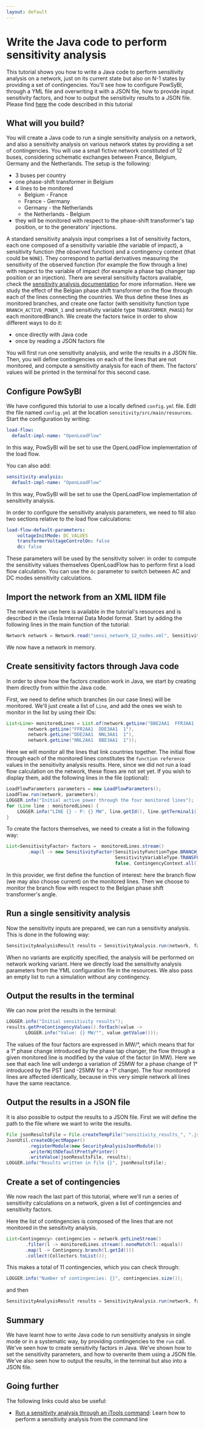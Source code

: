 ```yaml
---
layout: default
---
```


# Write the Java code to perform sensitivity analysis
This tutorial shows you how to write a Java code to perform sensitivity analysis on a network, just on its current state but also on N-1 states by providing a set of contingencies. You'll see how to configure PowSyBl, through a YML file and overwriting it with a JSON file, how to provide input sensitivity factors, and how to output the sensitivity results to a JSON file. Please find [here](https://github.com/powsybl/powsybl-tutorials/tree/main/sensitivity) the code described in this tutorial

## What will you build?
You will create a Java code to run a single sensitivity analysis on a network, and also a sensitivity analysis on various network states by providing a set of contingencies. You will use a small fictive network constituted of 12 buses, considering schematic exchanges between France, Belgium, Germany and the Netherlands. The setup is the following:
- 3 buses per country
- one phase-shift transformer in Belgium
- 4 lines to be monitored
  - Belgium - France
  - France - Germany
  - Germany - the Netherlands
  - the Netherlands - Belgium
- they will be monitored with respect to the phase-shift transformer's tap position, or to the generators' injections.

A standard sensitivity analysis input comprises a list of sensitivity factors, each one composed of a sensitivity variable (the variable of impact), a sensitivity function (the observed function) and a contingency context (that could be `NONE`). They correspond to partial derivatives measuring the sensitivity of the observed function (for example the flow through a line) with respect to the variable of impact (for example a phase tap changer tap position or an injection). There are several sensitivity factors available, check the [sensitivity analysis documentation](/pages/documentation/simulation/sensitivity/index.html#sensitivity-factors) for more information. Here we study the effect of the Belgian phase shift transformer on the flow through each of the lines connecting the countries. We thus define these lines as monitored branches, and create one factor (with sensitivity function type `BRANCH_ACTIVE_POWER_1` and sensitivity variable type `TRANSFORMER_PHASE`) for each monitoredBranch. We create the factors twice in order to show different ways to do it:
- once directly with Java code
- once by reading a JSON factors file

You will first run one sensitivity analysis, and write the results in a JSON file. Then, you will define contingencies on each of the lines that are not monitored, and compute a sensitivity analysis for each of them. The factors' values will be printed in the terminal for this second case.

## Configure PowSyBl
We have configured this tutorial to use a locally defined `config.yml` file.
Edit the file named `config.yml` at the location `sensitivity/src/main/resources`.
Start the configuration by writing:
```yaml
load-flow:
  default-impl-name: "OpenLoadFlow"
```
In this way, PowSyBl will be set to use the OpenLoadFlow implementation of the load flow.

You can also add:
```yaml
sensitivity-analysis:
  default-impl-name: "OpenLoadFlow"
```
In this way, PowSyBl will be set to use the OpenLoadFlow implementation of sensitivity analysis.

In order to configure the sensitivity analysis parameters, we need to fill also two sections relative 
to the load flow calculations:
```yaml
load-flow-default-parameters:
    voltageInitMode: DC_VALUES
    transformerVoltageControlOn: false
    dc: false    
```

These parameters will be used by the sensitivity solver: in order to compute the sensitivity values themselves OpenLoadFlow has to perform first a load flow calculation. You can use the `dc` parameter to switch between AC and DC modes sensitivity calculations.

## Import the network from an XML IIDM file

The network we use here is available in the tutorial's resources and is described in the iTesla Internal Data Model format. Start by adding the following lines in the main function of the tutorial:
```java
Network network = Network.read("sensi_network_12_nodes.xml", SensitivityTutorial.class.getResourceAsStream("/sensi_network_12_nodes.xml"));
```
We now have a network in memory.

## Create sensitivity factors through Java code

In order to show how the factors creation work in Java, we start by creating them directly from within the Java code.

First, we need to define which branches (in our case lines) will be monitored. We'll just create a list of `Line`,
and add the ones we wish to monitor in the list by using their IDs:
```java
List<Line> monitoredLines = List.of(network.getLine("BBE2AA1  FFR3AA1  1"),
        network.getLine("FFR2AA1  DDE3AA1  1"),
        network.getLine("DDE2AA1  NNL3AA1  1"),
        network.getLine("NNL2AA1  BBE3AA1  1"));
```
Here we will monitor all the lines that link countries together. The initial flow through each of the monitored lines constitutes the `function reference` values in the sensitivity analysis results. Here, since we did not run a load flow calculation on the network, these flows are not set yet. If you wish to display them, add the following lines in the file (optional):
```java
LoadFlowParameters parameters = new LoadFlowParameters();
LoadFlow.run(network, parameters);
LOGGER.info("Initial active power through the four monitored lines");
for (Line line : monitoredLines) {
    LOGGER.info("LINE {} - P: {} MW", line.getId(), line.getTerminal1().getP());
}
```

To create the factors themselves, we need to create a list in the following way:
```java
List<SensitivityFactor> factors =  monitoredLines.stream()
        .map(l -> new SensitivityFactor(SensitivityFunctionType.BRANCH_ACTIVE_POWER_1, l.getId(),
                                        SensitivityVariableType.TRANSFORMER_PHASE, "BBE2AA1  BBE3AA1  1",
                                        false, ContingencyContext.all())).collect(Collectors.toList());
```
In this provider, we first define the function of interest: here the branch flow (we may also choose current) on the monitored lines. Then we choose to monitor the branch flow with respect to the Belgian phase shift transformer's angle.

## Run a single sensitivity analysis

Now the sensitivity inputs are prepared, we can run a sensitivity analysis. This is done in the following way:
```java
SensitivityAnalysisResult results = SensitivityAnalysis.run(network, factors, Collections.emptyList());;
```
When no variants are explicitly specified, the analysis will be performed on network working variant. Here we directly load the sensitivity analysis parameters from the YML configuration file in the resources. We also pass an empty list to run a simulation without any contingency.

## Output the results in the terminal

We can now print the results in the terminal:
```java
LOGGER.info("Initial sensitivity results");
results.getPreContingencyValues().forEach(value ->
       LOGGER.info("Value: {} MW/°", value.getValue()));
```
The values of the four factors are expressed in MW/°, which means that for a 1° phase change introduced by the phase tap changer, the flow through a given monitored line is modified by the value of the factor (in MW). Here we see that each line will undergo a variation of 25MW for a phase change of 1° introduced by the PST (and -25MW for a -1° change). The four monitored lines are affected identically, because in this very simple network all lines have the same reactance.

## Output the results in a JSON file

It is also possible to output the results to a JSON file. First we will define the path to the file
where we want to write the results.
```java
File jsonResultsFile = File.createTempFile("sensitivity_results_", ".json");
JsonUtil.createObjectMapper()
        .registerModule(new SecurityAnalysisJsonModule())
        .writerWithDefaultPrettyPrinter()
        .writeValue(jsonResultsFile, results);
LOGGER.info("Results written in file {}", jsonResultsFile);
```

## Create a set of contingencies 

We now reach the last part of this tutorial, where we'll run a series of sensitivity calculations on a network, given a list of contingencies and sensitivity factors.

Here the list of contingencies is composed of the lines that are not monitored in the sensitivity analysis.
```java
List<Contingency> contingencies = network.getLineStream()
       .filter(l -> monitoredLines.stream().noneMatch(l::equals))
       .map(l -> Contingency.branch(l.getId()))
       .collect(Collectors.toList());
```

This makes a total of 11 contingencies, which you can check through:
```java
LOGGER.info("Number of contingencies: {}", contingencies.size());
```
and then 
```java
SensitivityAnalysisResult results = SensitivityAnalysis.run(network, factors, contingencies);
```

## Summary
We have learnt how to write Java code to run sensitivity analysis in single mode or in a systematic way, by providing contingencies to the `run` call. We've seen how to create sensitivity factors in Java. We've shown how to set the sensitivity parameters, and how to overwrite them using a JSON file. We've also seen how to output the results, in the terminal but also into a JSON file.

## Going further
The following links could also be useful:
- [Run a sensitivity analysis through an iTools command](../../user/itools/sensitivity-analysis.md): Learn how to perform a sensitivity analysis from the command line 
